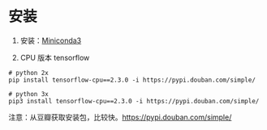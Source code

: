 # 安装

1. 安装：[Miniconda3](https://repo.anaconda.com/miniconda/Miniconda3-latest-MacOSX-x86_64.pkg)

2. CPU 版本 tensorflow

```shell
# python 2x
pip install tensorflow-cpu==2.3.0 -i https://pypi.douban.com/simple/

# python 3x
pip3 install tensorflow-cpu==2.3.0 -i https://pypi.douban.com/simple/
```

注意：从豆瓣获取安装包，比较快。https://pypi.douban.com/simple/

